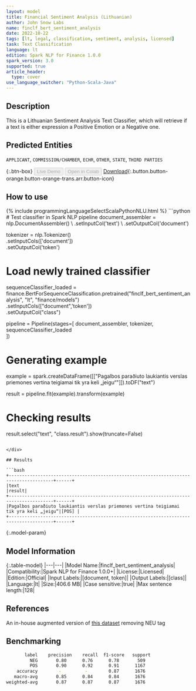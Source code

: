 ```yaml
---
layout: model
title: Financial Sentiment Analysis (Lithuanian)
author: John Snow Labs
name: finclf_bert_sentiment_analysis
date: 2022-10-22
tags: [lt, legal, classification, sentiment, analysis, licensed]
task: Text Classification
language: lt
edition: Spark NLP for Finance 1.0.0
spark_version: 3.0
supported: true
article_header:
  type: cover
use_language_switcher: "Python-Scala-Java"
---
```


## Description

This is a Lithuanian Sentiment Analysis Text Classifier, which will retrieve if a text is either expression a Positive Emotion or a Negative one.

## Predicted Entities

`APPLICANT`, `COMMISSION/CHAMBER`, `ECHR`, `OTHER`, `STATE`, `THIRD PARTIES`

{:.btn-box}
<button class="button button-orange" disabled>Live Demo</button>
<button class="button button-orange" disabled>Open in Colab</button>
[Download](https://s3.amazonaws.com/auxdata.johnsnowlabs.com/finance/models/finclf_bert_sentiment_analysis_lt_1.0.0_3.0_1666475378253.zip){:.button.button-orange.button-orange-trans.arr.button-icon}

## How to use



<div class="tabs-box" markdown="1">
{% include programmingLanguageSelectScalaPythonNLU.html %}
```python
# Test classifier in Spark NLP pipeline
document_assembler = nlp.DocumentAssembler() \
    .setInputCol('text') \
    .setOutputCol('document')

tokenizer = nlp.Tokenizer() \
    .setInputCols(['document']) \
    .setOutputCol('token')

# Load newly trained classifier
sequenceClassifier_loaded = finance.BertForSequenceClassification.pretrained("finclf_bert_sentiment_analysis", "lt", "finance/models")\
  .setInputCols(["document",'token'])\
  .setOutputCol("class")

pipeline = Pipeline(stages=[
    document_assembler, 
    tokenizer,
    sequenceClassifier_loaded    
])

# Generating example
example = spark.createDataFrame([["Pagalbos paraðiuto laukiantis verslas priemones vertina teigiamai  tik yra keli „jeigu“"]]).toDF("text")

result = pipeline.fit(example).transform(example)

# Checking results
result.select("text", "class.result").show(truncate=False)
```

</div>

## Results

```bash
+---------------------------------------------------------------------------------------+------+
|text                                                                                   |result|
+---------------------------------------------------------------------------------------+------+
|Pagalbos paraðiuto laukiantis verslas priemones vertina teigiamai  tik yra keli „jeigu“|[POS] |
+---------------------------------------------------------------------------------------+------+
```

{:.model-param}
## Model Information

{:.table-model}
|---|---|
|Model Name:|finclf_bert_sentiment_analysis|
|Compatibility:|Spark NLP for Finance 1.0.0+|
|License:|Licensed|
|Edition:|Official|
|Input Labels:|[document, token]|
|Output Labels:|[class]|
|Language:|lt|
|Size:|406.6 MB|
|Case sensitive:|true|
|Max sentence length:|128|

## References

An in-house augmented version of [this dataset](https://www.kaggle.com/datasets/rokastrimaitis/lithuanian-financial-news-dataset-and-bigrams?select=dataset%28original%29.csv) removing NEU tag

## Benchmarking

```bash
       label    precision    recall  f1-score   support
         NEG       0.80      0.76      0.78       509
         POS       0.90      0.92      0.91      1167
    accuracy        -         -        0.87      1676
   macro-avg       0.85      0.84      0.84      1676
weighted-avg       0.87      0.87      0.87      1676
```